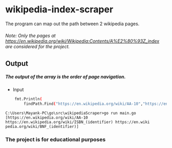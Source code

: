 # wikipedia-index-scraper
The program can map out the path between 2 wikipedia pages.

###### Note: Only the pages at https://en.wikipedia.org/wiki/Wikipedia:Contents/A%E2%80%93Z_index are considered for the project. 
## Output
##### The output of the array is the order of page navigation.

- Input
```bash
	fmt.Println(
		findPath.Find("https://en.wikipedia.org/wiki/AA-10","https://en.wikipedia.org/wiki/BNF_(identifier)"))

```

```
C:\Users\Mayank-PC\go\src\wikipediaScraper>go run main.go
[https://en.wikipedia.org/wiki/AA-10 https://en.wikipedia.org/wiki/ISBN_(identifier) https://en.wiki
pedia.org/wiki/BNF_(identifier)]
```

### The project is for educational purposes
